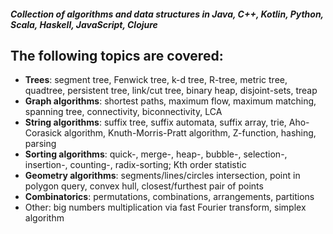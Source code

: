 ##### Collection of algorithms and data structures in Java, C++, Kotlin, Python, Scala, Haskell, JavaScript, Clojure
## The following topics are covered:

* **Trees**: segment tree, Fenwick tree, k-d tree, R-tree, metric tree, quadtree, persistent tree, link/cut tree, binary heap, disjoint-sets, treap
* **Graph algorithms**: shortest paths, maximum flow, maximum matching, spanning tree, connectivity, biconnectivity, LCA
* **String algorithms**: suffix tree, suffix automata, suffix array, trie, Aho-Corasick algorithm, Knuth-Morris-Pratt algorithm, Z-function, hashing, parsing
* **Sorting algorithms**: quick-, merge-, heap-, bubble-, selection-, insertion-, counting-, radix-sorting; Kth order statistic
* **Geometry algorithms**: segments/lines/circles intersection, point in polygon query, convex hull, closest/furthest pair of points
* **Combinatorics**: permutations, combinations, arrangements, partitions
* Other: big numbers multiplication via fast Fourier transform, simplex algorithm

